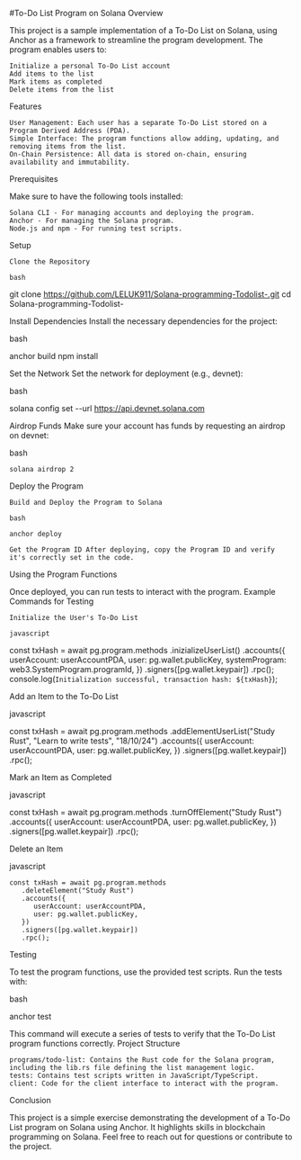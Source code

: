 #To-Do List Program on Solana
Overview

This project is a sample implementation of a To-Do List on Solana, using Anchor as a framework to streamline the program development. The program enables users to:

    Initialize a personal To-Do List account
    Add items to the list
    Mark items as completed
    Delete items from the list

Features

    User Management: Each user has a separate To-Do List stored on a Program Derived Address (PDA).
    Simple Interface: The program functions allow adding, updating, and removing items from the list.
    On-Chain Persistence: All data is stored on-chain, ensuring availability and immutability.

Prerequisites

Make sure to have the following tools installed:

    Solana CLI - For managing accounts and deploying the program.
    Anchor - For managing the Solana program.
    Node.js and npm - For running test scripts.

Setup

    Clone the Repository

    bash

git clone https://github.com/LELUK911/Solana-programming-Todolist-.git
cd Solana-programming-Todolist-

Install Dependencies Install the necessary dependencies for the project:

bash

anchor build
npm install

Set the Network Set the network for deployment (e.g., devnet):

bash

solana config set --url https://api.devnet.solana.com

Airdrop Funds Make sure your account has funds by requesting an airdrop on devnet:

bash

    solana airdrop 2

Deploy the Program

    Build and Deploy the Program to Solana

    bash

    anchor deploy

    Get the Program ID After deploying, copy the Program ID and verify it's correctly set in the code.

Using the Program Functions

Once deployed, you can run tests to interact with the program.
Example Commands for Testing

    Initialize the User's To-Do List

    javascript

const txHash = await pg.program.methods
   .inizializeUserList()
   .accounts({
      userAccount: userAccountPDA,
      user: pg.wallet.publicKey,
      systemProgram: web3.SystemProgram.programId,
   })
   .signers([pg.wallet.keypair])
   .rpc();
console.log(`Initialization successful, transaction hash: ${txHash}`);

Add an Item to the To-Do List

javascript

const txHash = await pg.program.methods
   .addElementUserList("Study Rust", "Learn to write tests", "18/10/24")
   .accounts({
      userAccount: userAccountPDA,
      user: pg.wallet.publicKey,
   })
   .signers([pg.wallet.keypair])
   .rpc();

Mark an Item as Completed

javascript

const txHash = await pg.program.methods
   .turnOffElement("Study Rust")
   .accounts({
      userAccount: userAccountPDA,
      user: pg.wallet.publicKey,
   })
   .signers([pg.wallet.keypair])
   .rpc();

Delete an Item

javascript

    const txHash = await pg.program.methods
       .deleteElement("Study Rust")
       .accounts({
          userAccount: userAccountPDA,
          user: pg.wallet.publicKey,
       })
       .signers([pg.wallet.keypair])
       .rpc();

Testing

To test the program functions, use the provided test scripts. Run the tests with:

bash

anchor test

This command will execute a series of tests to verify that the To-Do List program functions correctly.
Project Structure

    programs/todo-list: Contains the Rust code for the Solana program, including the lib.rs file defining the list management logic.
    tests: Contains test scripts written in JavaScript/TypeScript.
    client: Code for the client interface to interact with the program.

Conclusion

This project is a simple exercise demonstrating the development of a To-Do List program on Solana using Anchor. It highlights skills in blockchain programming on Solana. Feel free to reach out for questions or contribute to the project.
